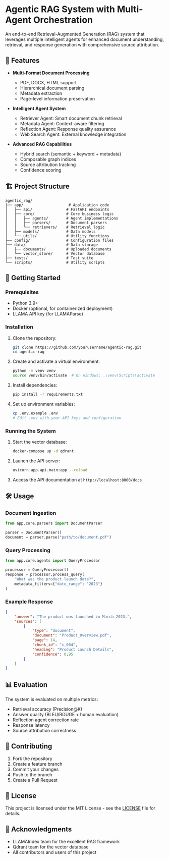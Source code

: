 # Agentic RAG System with Multi-Agent Orchestration

An end-to-end Retrieval-Augmented Generation (RAG) system that leverages multiple intelligent agents for enhanced document understanding, retrieval, and response generation with comprehensive source attribution.

## 🌟 Features

- **Multi-Format Document Processing**
  - PDF, DOCX, HTML support
  - Hierarchical document parsing
  - Metadata extraction
  - Page-level information preservation

- **Intelligent Agent System**
  - Retriever Agent: Smart document chunk retrieval
  - Metadata Agent: Context-aware filtering
  - Reflection Agent: Response quality assurance
  - Web Search Agent: External knowledge integration

- **Advanced RAG Capabilities**
  - Hybrid search (semantic + keyword + metadata)
  - Composable graph indices
  - Source attribution tracking
  - Confidence scoring

## 🏗️ Project Structure

```
agentic_rag/
├── app/                    # Application code
│   ├── api/               # FastAPI endpoints
│   ├── core/              # Core business logic
│   │   ├── agents/        # Agent implementations
│   │   ├── parsers/       # Document parsers
│   │   └── retrievers/    # Retrieval logic
│   ├── models/            # Data models
│   └── utils/             # Utility functions
├── config/                # Configuration files
├── data/                  # Data storage
│   ├── documents/         # Uploaded documents
│   └── vector_store/      # Vector database
├── tests/                 # Test suite
└── scripts/               # Utility scripts
```

## 🚀 Getting Started

### Prerequisites

- Python 3.9+
- Docker (optional, for containerized deployment)
- LLAMA API key (for LLAMAParse)

### Installation

1. Clone the repository:
   ```bash
   git clone https://github.com/yourusername/agentic-rag.git
   cd agentic-rag
   ```

2. Create and activate a virtual environment:
   ```bash
   python -m venv venv
   source venv/bin/activate  # On Windows: .\venv\Scripts\activate
   ```

3. Install dependencies:
   ```bash
   pip install -r requirements.txt
   ```

4. Set up environment variables:
   ```bash
   cp .env.example .env
   # Edit .env with your API keys and configuration
   ```

### Running the System

1. Start the vector database:
   ```bash
   docker-compose up -d qdrant
   ```

2. Launch the API server:
   ```bash
   uvicorn app.api.main:app --reload
   ```

3. Access the API documentation at `http://localhost:8000/docs`

## 🛠️ Usage

### Document Ingestion

```python
from app.core.parsers import DocumentParser

parser = DocumentParser()
document = parser.parse("path/to/document.pdf")
```

### Query Processing

```python
from app.core.agents import QueryProcessor

processor = QueryProcessor()
response = processor.process_query(
    "What was the product launch date?",
    metadata_filters={"date_range": "2023"}
)
```

### Example Response

```json
{
    "answer": "The product was launched in March 2023.",
    "sources": [
        {
            "type": "document",
            "document": "Product_Overview.pdf",
            "page": 14,
            "chunk_id": "c_004",
            "heading": "Product Launch Details",
            "confidence": 0.95
        }
    ]
}
```

## 📊 Evaluation

The system is evaluated on multiple metrics:
- Retrieval accuracy (Precision@K)
- Answer quality (BLEU/ROUGE + human evaluation)
- Reflection agent correction rate
- Response latency
- Source attribution correctness

## 🤝 Contributing

1. Fork the repository
2. Create a feature branch
3. Commit your changes
4. Push to the branch
5. Create a Pull Request

## 📝 License

This project is licensed under the MIT License - see the [LICENSE](LICENSE) file for details.

## 🙏 Acknowledgments

- LLAMAIndex team for the excellent RAG framework
- Qdrant team for the vector database
- All contributors and users of this project 